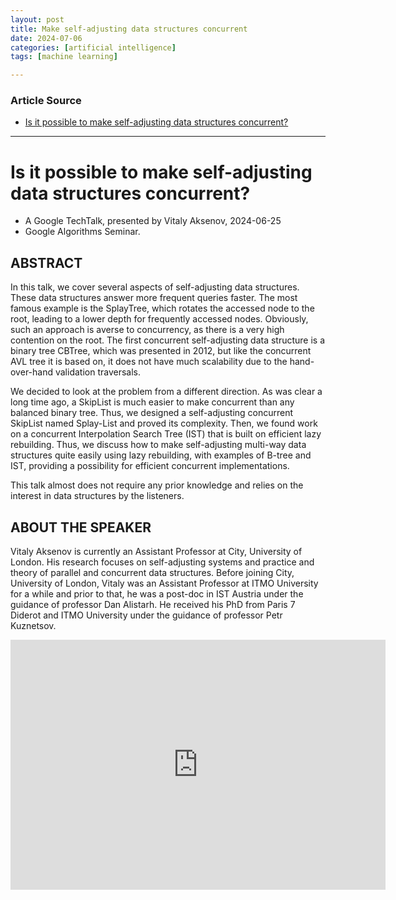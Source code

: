 ```yaml
---
layout: post
title: Make self-adjusting data structures concurrent
date: 2024-07-06
categories: [artificial intelligence]
tags: [machine learning]

---
```


### Article Source


* [Is it possible to make self-adjusting data structures concurrent?](https://www.youtube.com/watch?v=A7DaSVMm0To)

---


# Is it possible to make self-adjusting data structures concurrent?


* A Google TechTalk, presented by Vitaly Aksenov, 2024-06-25
* Google Algorithms Seminar.  


## ABSTRACT
In this talk, we cover several aspects of self-adjusting data structures. These data structures answer more frequent queries faster. The most famous example is the SplayTree, which rotates the accessed node to the root, leading to a lower depth for frequently accessed nodes. Obviously, such an approach is averse to concurrency, as there is a very high contention on the root. The first concurrent self-adjusting data structure is a binary tree CBTree, which was presented in 2012, but like the concurrent AVL tree it is based on, it does not have much scalability due to the hand-over-hand validation traversals.

We decided to look at the problem from a different direction. As was clear a long time ago, a SkipList is much easier to make concurrent than any balanced binary tree. Thus, we designed a self-adjusting concurrent SkipList named Splay-List and proved its complexity. Then, we found work on a concurrent Interpolation Search Tree (IST) that is built on efficient lazy rebuilding. Thus, we discuss how to make self-adjusting multi-way data structures quite easily using lazy rebuilding, with examples of B-tree and IST, providing a possibility for efficient concurrent implementations.

This talk almost does not require any prior knowledge and relies on the interest in data structures by the listeners.

## ABOUT THE SPEAKER 
Vitaly Aksenov is currently an Assistant Professor at City, University of London. His research focuses on self-adjusting systems and practice and theory of parallel and concurrent data structures.
Before joining City, University of London, Vitaly was an Assistant Professor at ITMO University for a while and prior to that, he was a post-doc in IST Austria under the guidance of professor Dan Alistarh. He received his PhD from Paris 7 Diderot and ITMO University under the guidance of professor Petr Kuznetsov.


<iframe width="600" height="400" src="https://www.youtube.com/embed/A7DaSVMm0To?si=c0JGefvtwOD00sUN" title="YouTube video player" frameborder="0" allow="accelerometer; autoplay; clipboard-write; encrypted-media; gyroscope; picture-in-picture; web-share" referrerpolicy="strict-origin-when-cross-origin" allowfullscreen></iframe>

